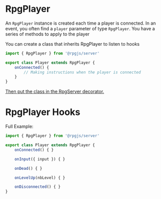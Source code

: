 # RpgPlayer

An `RpgPlayer` instance is created each time a player is connected. In an event, you often find a `player` parameter of type `RpgPlayer`. You have a series of methods to apply to the player

You can create a class that inherits RpgPlayer to listen to hooks

```ts
import { RpgPlayer } from '@rpgjs/server'

export class Player extends RpgPlayer {
    onConnected() {
        // Making instructions when the player is connected
    }
}
```

[Then put the class in the RpgServer decorator.](/classes/server.html#playerclass)

# RpgPlayer Hooks

Full Example:

```ts
import { RpgPlayer } from '@rpgjs/server'

export class Player extends RpgPlayer {
    onConnected() { }

    onInput({ input }) { }

    onDead() { }

    onLevelUp(nbLevel) { }

    onDisconnected() { }
}
```